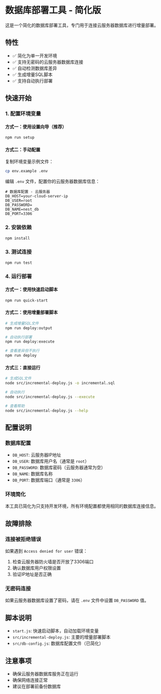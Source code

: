 # 数据库部署工具 - 简化版

这是一个简化的数据库部署工具，专门用于连接云服务器数据库进行增量部署。

## 特性

- ✅ 简化为单一开发环境
- ✅ 支持无密码的云服务器数据库连接
- ✅ 自动检测数据库差异
- ✅ 生成增量SQL脚本
- ✅ 支持自动执行部署

## 快速开始

### 1. 配置环境变量

#### 方式一：使用设置向导（推荐）
```bash
npm run setup
```

#### 方式二：手动配置
复制环境变量示例文件：

```bash
cp env.example .env
```

编辑 `.env` 文件，配置你的云服务器数据库信息：

```env
# 数据库配置 - 云服务器
DB_HOST=your-cloud-server-ip
DB_USER=root
DB_PASSWORD=
DB_NAME=nest_db
DB_PORT=3306
```

### 2. 安装依赖

```bash
npm install
```

### 3. 测试连接

```bash
npm run test
```

### 4. 运行部署

#### 方式一：使用快速启动脚本
```bash
npm run quick-start
```

#### 方式二：使用增量部署脚本
```bash
# 生成增量SQL文件
npm run deploy:output

# 自动执行部署
npm run deploy:execute

# 查看差异但不执行
npm run deploy
```

#### 方式三：直接运行
```bash
# 生成SQL文件
node src/incremental-deploy.js -o incremental.sql

# 自动执行
node src/incremental-deploy.js --execute

# 查看帮助
node src/incremental-deploy.js --help
```

## 配置说明

### 数据库配置

- `DB_HOST`: 云服务器IP地址
- `DB_USER`: 数据库用户名（通常是 `root`）
- `DB_PASSWORD`: 数据库密码（云服务器通常为空）
- `DB_NAME`: 数据库名称
- `DB_PORT`: 数据库端口（通常是 `3306`）

### 环境简化

本工具已简化为只支持开发环境，所有环境配置都使用相同的数据库连接信息。

## 故障排除

### 连接被拒绝错误

如果遇到 `Access denied for user` 错误：

1. 检查云服务器防火墙是否开放了3306端口
2. 确认数据库用户权限设置
3. 验证IP地址是否正确

### 无密码连接

如果云服务器数据库设置了密码，请在 `.env` 文件中设置 `DB_PASSWORD` 值。

## 脚本说明

- `start.js`: 快速启动脚本，自动加载环境变量
- `src/incremental-deploy.js`: 主要的增量部署脚本
- `src/db-config.js`: 数据库配置文件（已简化）

## 注意事项

- 确保云服务器数据库服务正在运行
- 确保网络连接正常
- 建议在部署前备份数据库 